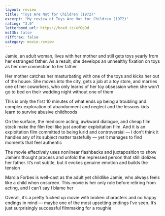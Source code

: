 ```yaml
---
layout: review
title: "Toys Are Not for Children (1972)"
excerpt: "My review of Toys Are Not for Children (1972)"
rating: "3.0"
letterboxd_url: https://boxd.it/4fGgOd
mst3k: false
rifftrax: false
category: movie-review
---
```


Jamie, an adult woman, lives with her mother and still gets toys yearly from her estranged father. As a result, she develops an unhealthy fixation on toys as her one connection to her father

Her mother catches her masturbating with one of the toys and kicks her out of the house. She moves into the city, gets a job at a toy store, and marries one of her coworkers, who only learns of her toy obsession when she won’t go to bed on their wedding night without one of them

This is only the first 10 minutes of what ends up being a troubling and complex exploration of abandonment and neglect and the lessons kids learn to survive abusive childhoods

On the surface, the mediocre acting, awkward dialogue, and cheap film stock make the film feel like just another exploitation film. And it is an exploitation film committed to being lurid and controversial — I don’t think it handles any of its subject matter tastefully — yet it manages to find moments that feel authentic

The movie effectively uses nonlinear flashbacks and juxtaposition to show Jamie’s thought process and unfold the repressed person that still idolizes her father. It’s not subtle, but it evokes genuine emotion and builds the tension

Marcia Forbes is well-cast as the adult yet childlike Jamie, who always feels like a child when onscreen. This movie is her only role before retiring from acting, and I can’t say I blame her

Overall, it’s a pretty fucked up movie with broken characters and no happy endings in mind — maybe one of the most upsetting endings I’ve seen. It’s just surprisingly successful filmmaking for a roughie
